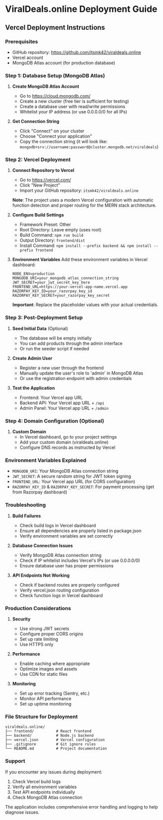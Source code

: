 # ViralDeals.online Deployment Guide

## Vercel Deployment Instructions

### Prerequisites
- GitHub repository: https://github.com/itsmk42/viraldeals.online
- Vercel account
- MongoDB Atlas account (for production database)

### Step 1: Database Setup (MongoDB Atlas)

1. **Create MongoDB Atlas Account**
   - Go to https://cloud.mongodb.com/
   - Create a new cluster (free tier is sufficient for testing)
   - Create a database user with read/write permissions
   - Whitelist your IP address (or use 0.0.0.0/0 for all IPs)

2. **Get Connection String**
   - Click "Connect" on your cluster
   - Choose "Connect your application"
   - Copy the connection string (it will look like: `mongodb+srv://username:password@cluster.mongodb.net/viraldeals`)

### Step 2: Vercel Deployment

1. **Connect Repository to Vercel**
   - Go to https://vercel.com/
   - Click "New Project"
   - Import your GitHub repository: `itsmk42/viraldeals.online`

   **Note**: The project uses a modern Vercel configuration with automatic function detection and proper routing for the MERN stack architecture.

2. **Configure Build Settings**
   - Framework Preset: Other
   - Root Directory: Leave empty (uses root)
   - Build Command: `npm run build`
   - Output Directory: `frontend/dist`
   - Install Command: `npm install --prefix backend && npm install --prefix frontend`

3. **Environment Variables**
   Add these environment variables in Vercel dashboard:

   ```
   NODE_ENV=production
   MONGODB_URI=your_mongodb_atlas_connection_string
   JWT_SECRET=your_jwt_secret_key_here
   FRONTEND_URL=https://your-vercel-app-name.vercel.app
   RAZORPAY_KEY_ID=your_razorpay_key_id
   RAZORPAY_KEY_SECRET=your_razorpay_key_secret
   ```

   **Important**: Replace the placeholder values with your actual credentials.

### Step 3: Post-Deployment Setup

1. **Seed Initial Data** (Optional)
   - The database will be empty initially
   - You can add products through the admin interface
   - Or run the seeder script if needed

2. **Create Admin User**
   - Register a new user through the frontend
   - Manually update the user's role to 'admin' in MongoDB Atlas
   - Or use the registration endpoint with admin credentials

3. **Test the Application**
   - Frontend: Your Vercel app URL
   - Backend API: Your Vercel app URL + `/api`
   - Admin Panel: Your Vercel app URL + `/admin`

### Step 4: Domain Configuration (Optional)

1. **Custom Domain**
   - In Vercel dashboard, go to your project settings
   - Add your custom domain (viraldeals.online)
   - Configure DNS records as instructed by Vercel

### Environment Variables Explained

- `MONGODB_URI`: Your MongoDB Atlas connection string
- `JWT_SECRET`: A secure random string for JWT token signing
- `FRONTEND_URL`: Your Vercel app URL (for CORS configuration)
- `RAZORPAY_KEY_ID` & `RAZORPAY_KEY_SECRET`: For payment processing (get from Razorpay dashboard)

### Troubleshooting

1. **Build Failures**
   - Check build logs in Vercel dashboard
   - Ensure all dependencies are properly listed in package.json
   - Verify environment variables are set correctly

2. **Database Connection Issues**
   - Verify MongoDB Atlas connection string
   - Check if IP whitelist includes Vercel's IPs (or use 0.0.0.0/0)
   - Ensure database user has proper permissions

3. **API Endpoints Not Working**
   - Check if backend routes are properly configured
   - Verify vercel.json routing configuration
   - Check function logs in Vercel dashboard

### Production Considerations

1. **Security**
   - Use strong JWT secrets
   - Configure proper CORS origins
   - Set up rate limiting
   - Use HTTPS only

2. **Performance**
   - Enable caching where appropriate
   - Optimize images and assets
   - Use CDN for static files

3. **Monitoring**
   - Set up error tracking (Sentry, etc.)
   - Monitor API performance
   - Set up uptime monitoring

### File Structure for Deployment

```
viraldeals.online/
├── frontend/          # React frontend
├── backend/           # Node.js backend
├── vercel.json        # Vercel configuration
├── .gitignore         # Git ignore rules
└── README.md          # Project documentation
```

### Support

If you encounter any issues during deployment:
1. Check Vercel build logs
2. Verify all environment variables
3. Test API endpoints individually
4. Check MongoDB Atlas connection

The application includes comprehensive error handling and logging to help diagnose issues.
